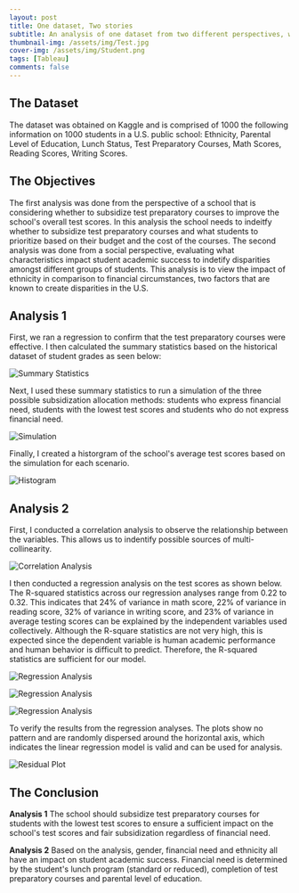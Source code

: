 ```yaml
---
layout: post
title: One dataset, Two stories
subtitle: An analysis of one dataset from two different perspectives, with two different objectives
thumbnail-img: /assets/img/Test.jpg
cover-img: /assets/img/Student.png
tags: [Tableau]
comments: false
---
```


## The Dataset 

The dataset was obtained on Kaggle and is comprised of 1000 the following information on 1000 students in a U.S. public school: Ethnicity, Parental Level of Education, Lunch Status, Test Preparatory Courses, Math Scores, Reading Scores, Writing Scores.

## The Objectives

The first analysis was done from the perspective of a school that is considering whether to subsidize test preparatory courses to improve the school's overall test scores. In this analysis the school needs to indeitfy whether to subsidize test preparatory courses and what students to prioritize based on their budget and the cost of the courses. The second analysis was done from a social perspective, evaluating what characteristics impact student academic success to indetify disparities amongst different groups of students. This analysis is to view the impact of ethnicity in comparison to financial circumstances, two factors that are known to create disparities in the U.S.

## Analysis 1

First, we ran a regression to confirm that the test preparatory courses were effective. I then calculated the summary statistics based on the historical dataset of student grades as seen below:

![Summary Statistics](/assets/img/studentstats.png)

Next, I used these summary statistics to run a simulation of the three possible subsidization allocation methods: students who express financial need, students with the lowest test scores and students who do not express financial need.

![Simulation](/assets/img/studentsim.png)

Finally, I created a historgram of the school's average test scores based on the simulation for each scenario.

![Histogram](/assets/img/studentdist.png)

## Analysis 2

First, I conducted a correlation analysis to observe the relationship between the variables. This allows us to indentify possible sources of multi-collinearity.

![Correlation Analysis](/assets/img/Studentcorr.png)

I then conducted a regression analysis on the test scores as shown below. The R-squared statistics across our regression analyses range from 0.22 to 0.32. This indicates that 24% of variance in math score, 22% of variance in reading score, 32% of variance in writing score, and 23% of variance in average testing scores can be explained by the independent variables used collectively. Although the R-square statistics are not very high, this is expected since the dependent variable is human academic performance and human behavior is difficult to predict. Therefore, the R-squared statistics are sufficient for our model.   

![Regression Analysis](/assets/img/Studentreg.png)

![Regression Analysis](/assets/img/Studentreg1.png)

![Regression Analysis](/assets/img/Studentreg2.png)

To verify the results from the regression analyses. The plots show no pattern and are randomly dispersed around the horizontal axis, which indicates the linear regression model is valid and can be used for analysis.  

![Residual Plot](/assets/img/Studentres.png)

## The Conclusion

**Analysis 1**
The school should subsidize test preparatory courses for students with the lowest test scores to ensure a sufficient impact on the school's test scores and fair subsidization regardless of financial need. 

**Analysis 2**
Based on the analysis, gender, financial need and ethnicity all have an impact on student academic success. Financial need is determined by the student's lunch program (standard or reduced), completion of test preparatory courses and parental level of education.


